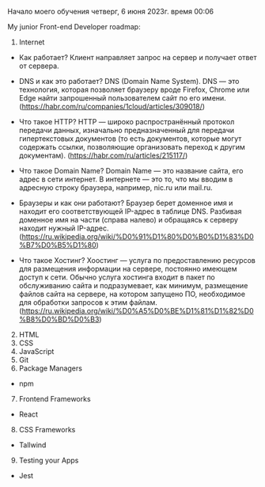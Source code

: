 Начало моего обучения 
четверг, 6 июня 2023г. время 00:06 

My junior Front-end Developer roadmap:

1. Internet  
- Как работает?
  Клиент направляет запрос на сервер и получает ответ от сервера.

- DNS и как это работает?
  DNS (Domain Name System). DNS — это технология, которая позволяет браузеру вроде Firefox, Chrome или Edge найти запрошенный пользователем сайт по его имени. (https://habr.com/ru/companies/1cloud/articles/309018/)

- Что такое HTTP?
  HTTP — широко распространённый протокол передачи данных, изначально предназначенный для передачи гипертекстовых документов (то есть документов, которые могут содержать ссылки, позволяющие организовать переход к другим документам). (https://habr.com/ru/articles/215117/)

- Что такое Domain Name?
  Domain Name — это название сайта, его адрес в сети интернет. В интернете — это то, что мы вводим в адресную строку браузера, например, nic.ru или mail.ru.

- Браузеры и как они работают?
  Браузер берет доменное имя и находит его соответствующей IP-адрес в таблице DNS. Разбивая доменное имя на части (справа налево) и обращаясь к серверу находит нужный IP-адрес. (https://ru.wikipedia.org/wiki/%D0%91%D1%80%D0%B0%D1%83%D0%B7%D0%B5%D1%80)
  
- Что такое Хостинг?
  Хоостинг — услуга по предоставлению ресурсов для размещения информации на сервере, постоянно имеющем доступ к сети. Обычно услуга хостинга входит в пакет по обслуживанию сайта и подразумевает, как минимум, размещение файлов сайта на сервере, на котором запущено ПО, необходимое для обработки запросов к этим файлам. (https://ru.wikipedia.org/wiki/%D0%A5%D0%BE%D1%81%D1%82%D0%B8%D0%BD%D0%B3)

2. HTML
3. CSS
4. JavaScript 
5. Git
6. Package Managers 
- npm
7. Frontend Frameworks 
- React
8. CSS Frameworks 
- Tallwind 
9. Testing your Apps
- Jest 